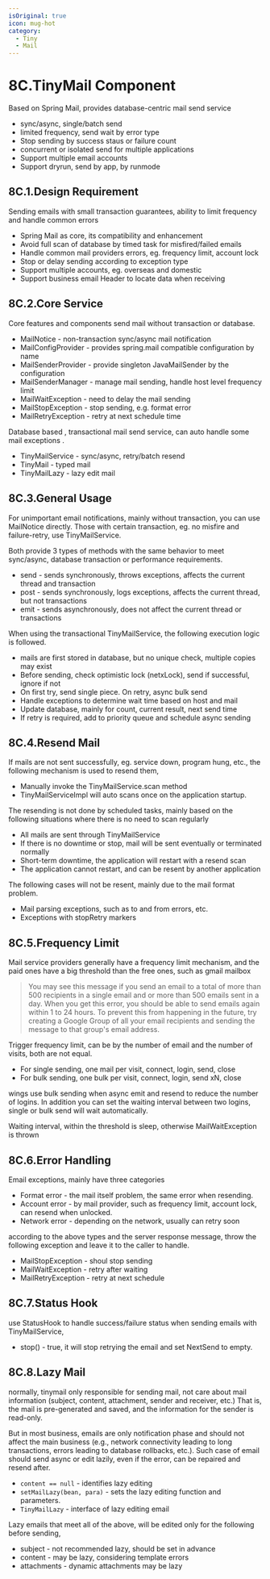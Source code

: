 ```yaml
---
isOriginal: true
icon: mug-hot
category:
  - Tiny
  - Mail
---
```


# 8C.TinyMail Component

Based on Spring Mail, provides database-centric mail send service

* sync/async, single/batch send
* limited frequency, send wait by error type
* Stop sending by success staus or failure count
* concurrent or isolated send for multiple applications
* Support multiple email accounts
* Support dryrun, send by app, by runmode

## 8C.1.Design Requirement

Sending emails with small transaction guarantees, ability to limit frequency and handle common errors

* Spring Mail as core, its compatibility and enhancement
* Avoid full scan of database by timed task for misfired/failed emails
* Handle common mail providers errors, eg. frequency limit, account lock
* Stop or delay sending according to exception type
* Support multiple accounts, eg.  overseas and domestic
* Support business email Header to locate data when receiving

## 8C.2.Core Service

Core features and components send mail without transaction or database.

* MailNotice - non-transaction sync/async mail notification
* MailConfigProvider - provides spring.mail compatible configuration by name
* MailSenderProvider - provide singleton JavaMailSender by the configuration
* MailSenderManager - manage mail sending, handle host level frequency limit
* MailWaitException - need to delay the mail sending
* MailStopException - stop sending, e.g. format error
* MailRetryException - retry at next schedule time

Database based , transactional mail send service, can auto handle some mail exceptions .

* TinyMailService - sync/async, retry/batch resend
* TinyMail - typed mail
* TinyMailLazy - lazy edit mail

## 8C.3.General Usage

For unimportant email notifications, mainly without transaction, you can use MailNotice directly.
Those with certain transaction, eg. no misfire and failure-retry, use TinyMailService.

Both provide 3 types of methods with the same behavior to meet sync/async, database transaction or performance requirements.

* send - sends synchronously, throws exceptions, affects the current thread and transaction
* post - sends synchronously, logs exceptions, affects the current thread, but not transactions
* emit - sends asynchronously, does not affect the current thread or transactions

When using the transactional TinyMailService, the following execution logic is followed.

* mails are first stored in database, but no unique check, multiple copies may exist
* Before sending, check optimistic lock (netxLock), send if successful, ignore if not
* On first try, send single piece. On retry, async bulk send
* Handle exceptions to determine wait time based on host and mail
* Update database, mainly for count, current result, next send time
* If retry is required, add to priority queue and schedule async sending

## 8C.4.Resend Mail

If mails are not sent successfully, eg. service down, program hung, etc., the following mechanism is used to resend them,

* Manually invoke the TinyMailService.scan method
* TinyMailServiceImpl will auto scans once on the application startup.

The resending is not done by scheduled tasks, mainly based on the following situations where there is no need to scan regularly

* All mails are sent through TinyMailService
* If there is no downtime or stop, mail will be sent eventually or terminated normally
* Short-term downtime, the application will restart with a resend scan
* The application cannot restart, and can be resent by another application

The following cases will not be resent, mainly due to the mail format problem.

* Mail parsing exceptions, such as to and from errors, etc.
* Exceptions with stopRetry markers

## 8C.5.Frequency Limit

Mail service providers generally have a frequency limit mechanism, and the paid ones have a big threshold
than the free ones, such as gmail mailbox

> You may see this message if you send an email to a total of more than 500 recipients in
> a single email and or more than 500 emails sent in a day.
> When you get this error, you should be able to send emails again within 1 to 24 hours.
> To prevent this from happening in the future, try creating a Google Group of all your
> email recipients and sending the message to that group's email address.

Trigger frequency limit, can be by the number of email and the number of visits, both are not equal.

* For single sending, one mail per visit, connect, login, send, close
* For bulk sending, one bulk per visit, connect, login, send xN, close

wings use bulk sending when async emit and resend to reduce the number of logins.
In addition you can set the waiting interval between two logins, single or bulk
send will wait automatically.

Waiting interval, within the threshold is sleep, otherwise MailWaitException is thrown

## 8C.6.Error Handling

Email exceptions, mainly have three categories

* Format error - the mail itself problem, the same error when resending.
* Account error - by mail provider, such as frequency limit, account lock, can resend when unlocked.
* Network error - depending on the network, usually can retry soon

according to the above types and the server response message,
throw the following exception  and leave it to the caller to handle.

* MailStopException - shoul stop sending
* MailWaitException - retry after waiting
* MailRetryException - retry at next schedule

## 8C.7.Status Hook

use StatusHook to handle success/failure status when sending emails with TinyMailService,

* stop() - true, it will stop retrying the email and set NextSend to empty.

## 8C.8.Lazy Mail

normally, tinymail only responsible for sending mail, not care about mail information
(subject, content, attachment, sender and receiver, etc.)
That is, the mail is pre-generated and saved, and the information for the sender is read-only.

But in most business, emails are only notification phase and should not affect the main business
(e.g., network connectivity leading to long transactions, errors leading to database rollbacks, etc.).
Such case of email should send async or edit lazily, even if the error, can be repaired and resend after.

* `content == null` - identifies lazy editing
* `setMailLazy(bean, para)` - sets the lazy editing function and parameters.
* `TinyMailLazy` - interface of lazy editing email

Lazy emails that meet all of the above, will be edited only for the following before sending,

* subject - not recommended lazy, should be set in advance
* content - may be lazy, considering template errors
* attachments - dynamic attachments may be lazy
